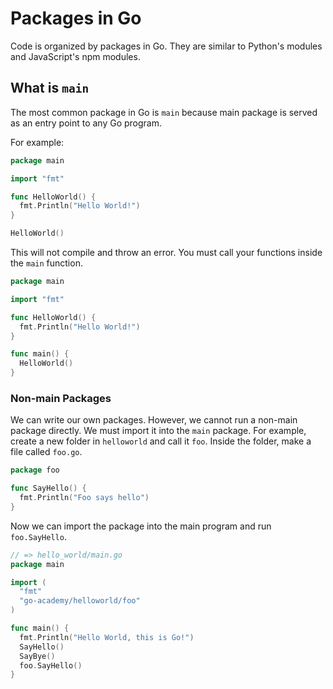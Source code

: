 # Packages in Go

Code is organized by packages in Go. They are similar to Python's modules and JavaScript's npm
modules.

## What is `main`

The most common package in Go is `main` because main package is served as an entry point to any Go
program.

For example:

```go
package main

import "fmt"

func HelloWorld() {
  fmt.Println("Hello World!")
}

HelloWorld()
```

This will not compile and throw an error. You must call your functions inside the `main` function.

```go
package main

import "fmt"

func HelloWorld() {
  fmt.Println("Hello World!")
}

func main() {
  HelloWorld()
}
```

### Non-main Packages

We can write our own packages. However, we cannot run a non-main package directly. We must import it
into the `main` package. For example, create a new folder in `helloworld` and call it `foo`. Inside
the folder, make a file called `foo.go`.

```go
package foo

func SayHello() {
  fmt.Println("Foo says hello")
}
```

Now we can import the package into the main program and run `foo.SayHello`.

```go
// => hello_world/main.go
package main

import (
  "fmt"
  "go-academy/helloworld/foo"
)

func main() {
  fmt.Println("Hello World, this is Go!")
  SayHello()
  SayBye()
  foo.SayHello()
}
```